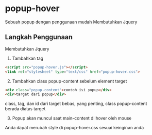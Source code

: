 # popup-hover
Sebuah popup dengan penggunaan mudah
Membutuhkan Jquery

## Langkah Penggunaan 

Membutuhkan Jquery

1. Tambahkan tag
```html
<script src="popup-hover.js"></script>
<link rel="stylesheet" type="text/css" href="popup-hover.css">
```

2. Tambahkan class popup-content sebelum element target
```html
<div class="popup-content">contoh isi popup</div>
<div>target dari popup</div>
```
class, tag, dan id dari target bebas, yang penting, class popup-content berada diatas target


3. Popup akan muncul saat main-content di hover oleh mouse

Anda dapat merubah style di popup-hover.css sesuai keinginan anda